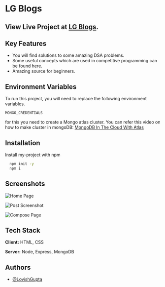 
# LG Blogs




## View Live Project at [LG Blogs](https://lg-blogs.herokuapp.com/).

## Key Features
 - You will find solutions to some amazing DSA problems.
 - Some useful concepts which are used in competitive programming can be found here.
 - Amazing source for beginners.



## Environment Variables

To run this project, you will need to replace the following environment variables.

`MONGO_CREDENTIALS`

for this you need to create a Mongo atlas cluster. You can refer this video on how to make cluster in mongoDB: [MongoDB In The Cloud With Atlas](https://www.youtube.com/watch?v=KKyag6t98g8&ab_channel=TraversyMedia)


## Installation

Install my-project with npm

```bash
  npm init -y
  npm i
```    
## Screenshots

![Home Page](https://user-images.githubusercontent.com/51324578/142769667-4903ee24-a3e2-4103-a97e-119551096609.png)

![Post Screenshot](https://user-images.githubusercontent.com/51324578/142769702-593ea92a-65c0-4507-8981-bb4b11f284d1.png)

![Compose Page](https://user-images.githubusercontent.com/51324578/142769782-fc9e747a-002f-42e7-81d4-18cc389eff45.png)

## Tech Stack

**Client:** HTML, CSS

**Server:** Node, Express, MongoDB



## Authors

- [@LovishGupta](https://github.com/Lovish-Gupta)

